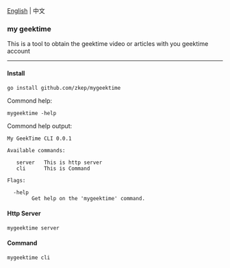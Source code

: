  [English](./README.md) | 中文
 

### my geektime
This is a tool to obtain the geektime video or articles with you geektime account

---
#### Install

```shell
go install github.com/zkep/mygeektime
```

Commond help:
```shell
mygeektime -help
```

Commond help output:
```shell
My GeekTime CLI 0.0.1

Available commands:

   server   This is http server 
   cli      This is Command 

Flags:

  -help
        Get help on the 'mygeektime' command.

```

#### Http Server

```shell
mygeektime server
```


#### Command

```shell
mygeektime cli 
```